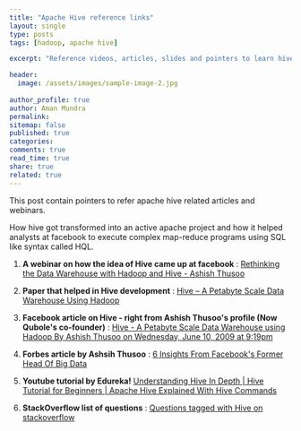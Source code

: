 ```yaml
---
title: "Apache Hive reference links"
layout: single
type: posts
tags: [hadoop, apache hive]

excerpt: "Reference videos, articles, slides and pointers to learn hive."

header:
  image: /assets/images/sample-image-2.jpg
  
author_profile: true
author: Aman Mundra
permalink:
sitemap: false
published: true
categories: 
comments: true
read_time: true
share: true
related: true
---
```


This post contain pointers to refer apache hive related articles and webinars. 

How hive got transformed into an active apache project and how it helped analysts at facebook to execute complex map-reduce programs using SQL like syntax called HQL.

1. **A webinar on how the idea of Hive came up at facebook** : [Rethinking the Data Warehouse with Hadoop and Hive - Ashish Thusoo](https://vimeo.com/7111203)  

2. **Paper that helped in Hive development** : [Hive – A Petabyte Scale Data Warehouse Using Hadoop](http://infolab.stanford.edu/~ragho/hive-icde2010.pdf)

3. **Facebook article on Hive - right from Ashish Thusoo's profile (Now Qubole's co-founder)** : [Hive - A Petabyte Scale Data Warehouse using Hadoop By Ashish Thusoo on Wednesday, June 10, 2009 at 9:19pm](https://www.facebook.com/notes/facebook-engineering/hive-a-petabyte-scale-data-warehouse-using-hadoop/89508453919)

4. **Forbes article by Ashsih Thusoo** : [6 Insights From Facebook's Former Head Of Big Data](http://www.forbes.com/sites/davefeinleib/2012/07/16/6-insights-from-facebooks-former-head-of-big-data/)

5. **Youtube tutorial by Edureka!**
[Understanding Hive In Depth | Hive Tutorial for Beginners | Apache Hive Explained With Hive Commands](https://www.youtube.com/watch?v=tKNGB5IZPFE)

6. **StackOverflow list of questions** : [Questions tagged with Hive on stackoverflow](http://stackoverflow.com/questions/tagged/hive)